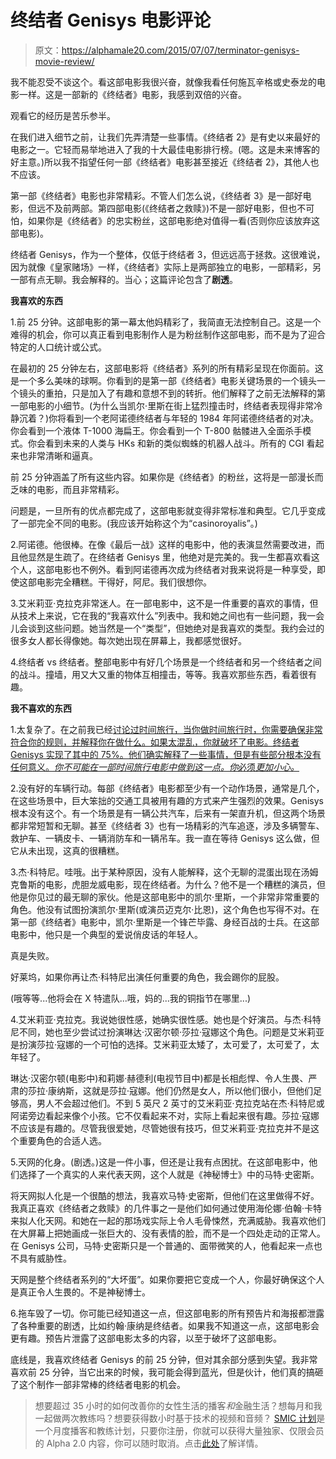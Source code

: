 # 终结者 Genisys 电影评论

> 原文：<https://alphamale20.com/2015/07/07/terminator-genisys-movie-review/>

我不能忍受不谈这个。看这部电影我很兴奋，就像我看任何施瓦辛格或史泰龙的电影一样。这是一部新的《终结者》电影，我感到双倍的兴奋。

观看它的经历是苦乐参半。

在我们进入细节之前，让我们先弄清楚一些事情。《终结者 2》是有史以来最好的电影之一。它轻而易举地进入了我的十大最佳电影排行榜。(嗯。这是未来博客的好主意。)所以我不指望任何一部《终结者》电影甚至接近《终结者 2》，其他人也不应该。

第一部《终结者》电影也非常精彩。不管人们怎么说，《终结者 3》是一部好电影，但远不及前两部。第四部电影(《终结者之救赎》)不是一部好电影，但也不可怕，如果你是《终结者》的忠实粉丝，这部电影绝对值得一看(否则你应该放弃这部电影)。

终结者 Genisys，作为一个整体，仅低于终结者 3，但远远高于拯救。这很难说，因为就像《皇家赌场》一样，《终结者》实际上是两部独立的电影，一部精彩，另一部有点无聊。我会解释的。当心；这篇评论包含了**剧透**。

**我喜欢的东西**

1.前 25 分钟。这部电影的第一幕太他妈精彩了，我简直无法控制自己。这是一个难得的机会，你可以真正看到电影制作人是为粉丝制作这部电影，而不是为了迎合特定的人口统计或公式。

在最初的 25 分钟左右，这部电影将《终结者》系列的所有精彩呈现在你面前。这是一个多么美味的球啊。你看到的是第一部《终结者》电影关键场景的一个镜头一个镜头的重拍，只是加入了有趣和意想不到的转折。他们解释了之前无法解释的第一部电影的小细节。(为什么当凯尔·里斯在街上猛烈撞击时，终结者表现得非常冷静沉着？)你将看到一个老阿诺德终结者与年轻的 1984 年阿诺德终结者的对决。你会看到一个液体 T-1000 海扁王。你会看到一个 T-800 骷髅进入全面杀手模式。你会看到未来的人类与 HKs 和新的类似蜘蛛的机器人战斗。所有的 CGI 看起来也非常清晰和逼真。

前 25 分钟涵盖了所有这些内容。如果你是《终结者》的粉丝，这将是一部漫长而乏味的电影，而且非常精彩。

问题是，一旦所有的优点都完成了，这部电影就变得非常标准和典型。它几乎变成了一部完全不同的电影。(我应该开始称这个为“casinoroyalis”。)

2.阿诺德。他很棒。在像《最后一战》这样的电影中，他的表演显然需要改进，而且他显然是生疏了。在终结者 Genisys 里，他绝对是完美的。我一生都喜欢看这个人，这部电影也不例外。看到阿诺德再次成为终结者对我来说将是一种享受，即使这部电影完全糟糕。干得好，阿尼。我们很想你。

3.艾米莉亚·克拉克非常迷人。在一部电影中，这不是一件重要的喜欢的事情，但从技术上来说，它在我的“我喜欢什么”列表中。我和她之间也有一些问题，我一会儿会谈到这些问题。她当然是一个“类型”，但她绝对是我喜欢的类型。我约会过的很多女人都长得像她。每次她出现在屏幕上，我都感觉很好。

4.终结者 vs 终结者。整部电影中有好几个场景是一个终结者和另一个终结者之间的战斗。撞墙，用又大又重的物体互相撞击，等等。我喜欢那些东西，看着很有趣。

**我不喜欢的东西**

1.太复杂了。在之前我已经[讨论过时间旅行，当你做时间旅行时，你需要确保非常符合你的规则，并解释你在做什么。如果太混乱，你就破坏了电影。终结者 Genisys 实现了其中的 75%。他们确实解释了一些事情，但是有些部分根本没有任何意义。*你不可能在一部时间旅行电影中做到这一点。你*必须*更加小心。*](https://calebjonesblog.com/time-travel/)

2.没有好的车辆行动。每部《终结者》电影都至少有一个动作场景，通常是几个，在这些场景中，巨大笨拙的交通工具被用有趣的方式来产生强烈的效果。Genisys 根本没有这个。有一个场景是有一辆公共汽车，后来有一架直升机，但这两个场景都非常短暂和无聊。甚至《终结者 3》也有一场精彩的汽车追逐，涉及多辆警车、救护车、一辆皮卡、一辆消防车和一辆吊车。我一直在等待 Genisys 这么做，但它从未出现，这真的很糟糕。

3.杰·科特尼。哇哦。出于某种原因，没有人能解释，这个无聊的混蛋出现在汤姆克鲁斯的电影，虎胆龙威电影，现在终结者。为什么？他不是一个糟糕的演员，但他是你见过的最无聊的家伙。他是这部电影中的凯尔·里斯，一个非常非常重要的角色。他没有试图扮演凯尔·里斯(或演员迈克尔·比恩)，这个角色也写得不对。在第一部《终结者》电影中，凯尔·里斯是一个锋芒毕露、身经百战的士兵。在这部电影中，他只是一个典型的爱说俏皮话的年轻人。

真是失败。

好莱坞，如果你再让杰·科特尼出演任何重要的角色，我会踢你的屁股。

(哦等等...他将会在 X 特遣队...哦，妈的...我的铜指节在哪里...)

4.艾米莉亚·克拉克。我说她很性感，她确实很性感。她也是个好演员。与杰·科特尼不同，她也至少尝试过扮演琳达·汉密尔顿·莎拉·寇娜这个角色。问题是艾米莉亚是扮演莎拉·寇娜的一个可怕的选择。艾米莉亚太矮了，太可爱了，太可爱了，太年轻了。

琳达·汉密尔顿(电影中)和莉娜·赫德利(电视节目中)都是长相彪悍、令人生畏、严肃的莎拉·康纳斯，这就是莎拉·寇娜。他们仍然是女人，所以他们很小，但他们足够高，男人不会超过他们。不到 5 英尺 2 英寸的艾米莉亚·克拉克站在杰·科特尼或阿诺旁边看起来像个小孩。它不仅看起来不对，实际上看起来很有趣。莎拉·寇娜不应该是有趣的。尽管我很爱她，尽管她很有技巧，但艾米莉亚·克拉克并不是这个重要角色的合适人选。

5.天网的化身。(剧透。)这是一件小事，但还是让我有点困扰。在这部电影中，他们选择了一个真实的人来代表天网，这个人就是《神秘博士》中的马特·史密斯。

将天网拟人化是一个很酷的想法，我喜欢马特·史密斯，但他们在这里做得不好。我真正喜欢《终结者之救赎》的几件事之一是他们如何通过使用海伦娜·伯翰·卡特来拟人化天网。和她在一起的那场戏实际上令人毛骨悚然，充满威胁。我喜欢他们在大屏幕上把她画成一张巨大的、没有表情的脸，而不是一个四处走动的正常人。在 Genisys 公司，马特·史密斯只是一个普通的、面带微笑的人，他看起来一点也不具有威胁性。

天网是整个终结者系列的“大坏蛋”。如果你要把它变成一个人，你最好确保这个人是真正令人生畏的。不是神秘博士。

6.拖车毁了一切。你可能已经知道这一点，但这部电影的所有预告片和海报都泄露了各种重要的剧透，比如约翰·康纳是终结者。如果我不知道这一点，这部电影会更有趣。预告片泄露了这部电影太多的内容，以至于破坏了这部电影。

底线是，我喜欢终结者 Genisys 的前 25 分钟，但对其余部分感到失望。我非常喜欢前 25 分钟，当它出来的时候，我可能会得到蓝光，但是伙计，他们真的搞砸了这个制作一部非常棒的终结者电影的机会。

> 想要超过 35 小时的如何改善你的女性生活的播客*和*金融生活？想每月和我一起做两次教练吗？想要获得数小时基于技术的视频和音频？ [SMIC 计划](https://alphamale20.kartra.com/page/vIL17)是一个月度播客和教练计划，只要你注册，你就可以获得大量独家、仅限会员的 Alpha 2.0 内容，你可以随时取消。点击[此处](https://alphamale20.kartra.com/page/vIL17)了解详情。
> 
> 